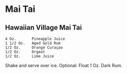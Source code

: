 # Mai Tai

## Hawaiian Village Mai Tai

    4 Oz.       Pineapple Juice
    1 1/2 Oz.   Aged Gold Rum
    1/2 Oz.     Orange Curaçao
    1/2 Oz.     Orgeat
    1/2 Oz.     Lime Juice

Shake and serve over ice.  Optional: Float 1 Oz. Dark Rum.
